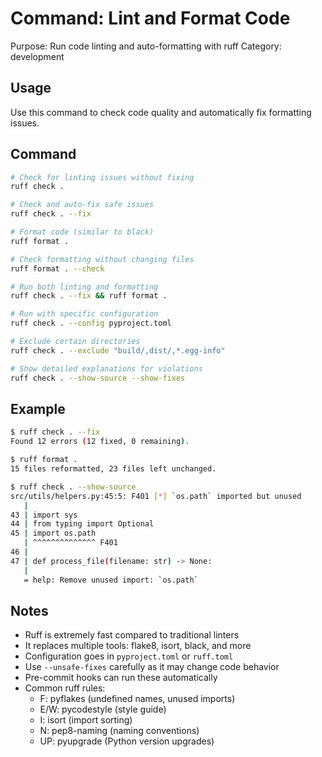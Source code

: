 # Command: Lint and Format Code
Purpose: Run code linting and auto-formatting with ruff
Category: development

## Usage
Use this command to check code quality and automatically fix formatting issues.

## Command
```bash
# Check for linting issues without fixing
ruff check .

# Check and auto-fix safe issues
ruff check . --fix

# Format code (similar to black)
ruff format .

# Check formatting without changing files
ruff format . --check

# Run both linting and formatting
ruff check . --fix && ruff format .

# Run with specific configuration
ruff check . --config pyproject.toml

# Exclude certain directories
ruff check . --exclude "build/,dist/,*.egg-info"

# Show detailed explanations for violations
ruff check . --show-source --show-fixes
```

## Example
```bash
$ ruff check . --fix
Found 12 errors (12 fixed, 0 remaining).

$ ruff format .
15 files reformatted, 23 files left unchanged.

$ ruff check . --show-source
src/utils/helpers.py:45:5: F401 [*] `os.path` imported but unused
   |
43 | import sys
44 | from typing import Optional
45 | import os.path
   | ^^^^^^^^^^^^^^ F401
46 | 
47 | def process_file(filename: str) -> None:
   |
   = help: Remove unused import: `os.path`
```

## Notes
- Ruff is extremely fast compared to traditional linters
- It replaces multiple tools: flake8, isort, black, and more
- Configuration goes in `pyproject.toml` or `ruff.toml`
- Use `--unsafe-fixes` carefully as it may change code behavior
- Pre-commit hooks can run these automatically
- Common ruff rules:
  - F: pyflakes (undefined names, unused imports)
  - E/W: pycodestyle (style guide)
  - I: isort (import sorting)
  - N: pep8-naming (naming conventions)
  - UP: pyupgrade (Python version upgrades)